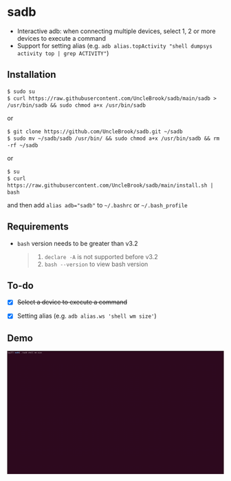 # sadb

+ Interactive adb: when connecting multiple devices, select 1, 2 or more devices to execute a command
+ Support for setting alias (e.g. `adb alias.topActivity "shell dumpsys activity top | grep ACTIVITY"`)


## Installation

```shell
$ sudo su
$ curl https://raw.githubusercontent.com/UncleBrook/sadb/main/sadb > /usr/bin/sadb && sudo chmod a+x /usr/bin/sadb
```
or 
```shell
$ git clone https://github.com/UncleBrook/sadb.git ~/sadb
$ sudo mv ~/sadb/sadb /usr/bin/ && sudo chmod a+x /usr/bin/sadb && rm -rf ~/sadb
```
or
```shell
$ su
$ curl https://raw.githubusercontent.com/UncleBrook/sadb/main/install.sh | bash
```
and then add `alias adb="sadb"` to `~/.bashrc` or `~/.bash_profile`


## Requirements

- `bash` version needs to be greater than v3.2
  > 1. `declare -A` is not supported before v3.2
  > 2. `bash --version` to view bash version


## To-do

- [x] ~~Select a device to execute a command~~
- [x] Setting alias (e.g. `adb alias.ws 'shell wm size'`)


## Demo

![](https://raw.githubusercontent.com/UncleBrook/sadb/main/screenshot/demo_0.gif)




